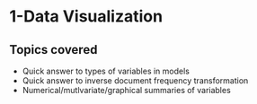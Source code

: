# 1-Data Visualization

## Topics covered
- Quick answer to types of variables in models
- Quick answer to inverse document frequency transformation
- Numerical/mutlvariate/graphical summaries of variables
